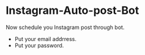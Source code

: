 # Instagram-Auto-post-Bot
Now schedule you Instagram post through bot.
  * Put your email addrress.
  * Put your password.
